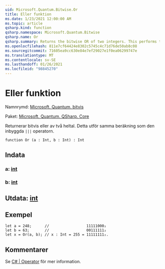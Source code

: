 ```yaml
---
uid: Microsoft.Quantum.Bitwise.Or
title: Eller funktion
ms.date: 1/23/2021 12:00:00 AM
ms.topic: article
qsharp.kind: function
qsharp.namespace: Microsoft.Quantum.Bitwise
qsharp.name: Or
qsharp.summary: Returns the bitwise OR of two integers. This performs the same computation as the built-in `|||` operator.
ms.openlocfilehash: 811e7cf64424e8302c5745c4c71d76de50ab8c08
ms.sourcegitcommit: 71605ea9cc630e84e7ef29027e1f0ea06299747e
ms.translationtype: MT
ms.contentlocale: sv-SE
ms.lasthandoff: 01/26/2021
ms.locfileid: "98845270"
---
```

# <a name="or-function"></a>Eller funktion

Namnrymd: [Microsoft. Quantum. bitvis](xref:Microsoft.Quantum.Bitwise)

Paket: [Microsoft. Quantum. QSharp. Core](https://nuget.org/packages/Microsoft.Quantum.QSharp.Core)


Returnerar bitvis eller av två heltal.
Detta utför samma beräkning som den inbyggda `|||` operatorn.

```qsharp
function Or (a : Int, b : Int) : Int
```


## <a name="input"></a>Indata

### <a name="a--int"></a>a: [int](xref:microsoft.quantum.lang-ref.int)




### <a name="b--int"></a>b: [int](xref:microsoft.quantum.lang-ref.int)





## <a name="output--int"></a>Utdata: [int](xref:microsoft.quantum.lang-ref.int)



## <a name="example"></a>Exempel

```qsharp
let a = 248;      //                 11111000₂
let b = 63;       //                 00111111₂
let x = Or(a, b); // x : Int = 255 = 11111111₂.
```

## <a name="remarks"></a>Kommentarer

Se [C# | Operator](https://docs.microsoft.com/dotnet/csharp/language-reference/operators/or-operator) för mer information.